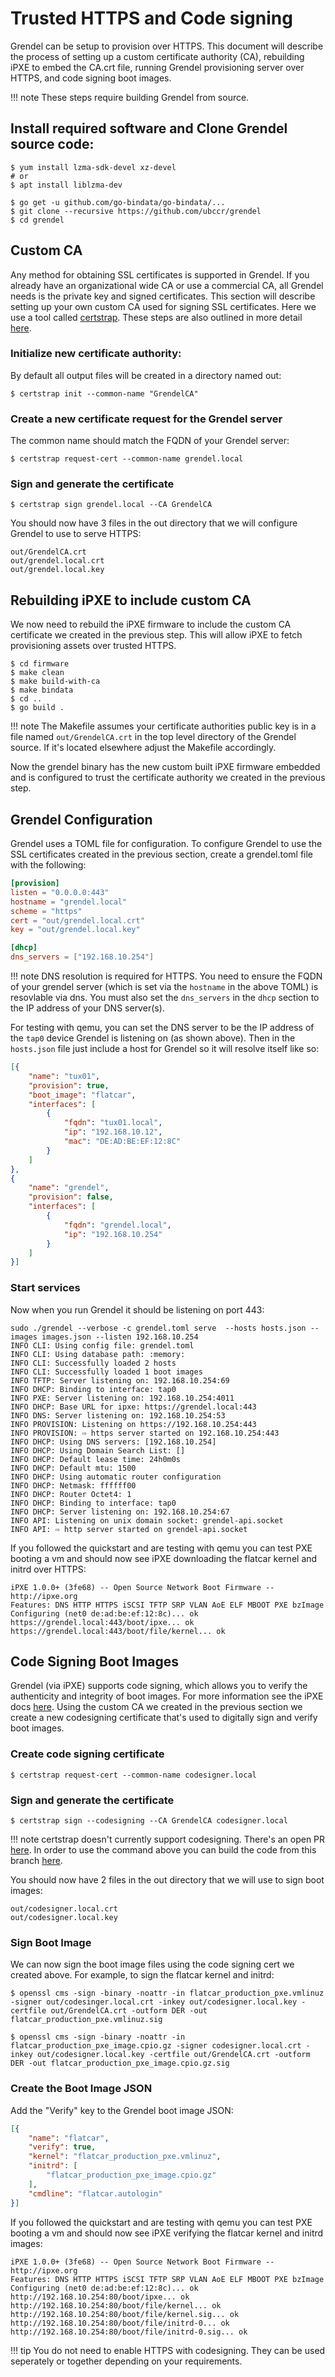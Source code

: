 # Trusted HTTPS and Code signing

Grendel can be setup to provision over HTTPS. This document will describe the
process of setting up a custom certificate authority (CA), rebuilding iPXE to
embed the CA.crt file, running Grendel provisioning server over HTTPS, and code
signing boot images.

!!! note
    These steps require building Grendel from source.

## Install required software and Clone Grendel source code:

```
$ yum install lzma-sdk-devel xz-devel
# or
$ apt install liblzma-dev

```

```
$ go get -u github.com/go-bindata/go-bindata/...
$ git clone --recursive https://github.com/ubccr/grendel
$ cd grendel
```

## Custom CA

Any method for obtaining SSL certificates is supported in Grendel. If you
already have an organizational wide CA or use a commercial CA, all Grendel needs
is the private key and signed certificates. This section will describe setting up
your own custom CA used for signing SSL certificates. Here we use a tool called
[certstrap](https://github.com/square/certstrap). These steps are also outlined
in more detail [here](https://github.com/square/certstrap#certificate-architecture).

### Initialize new certificate authority:

By default all output files will be created in a directory named out:

```
$ certstrap init --common-name "GrendelCA"
```

### Create a new certificate request for the Grendel server

The common name should match the FQDN of your Grendel server:

```
$ certstrap request-cert --common-name grendel.local
```

### Sign and generate the certificate

```
$ certstrap sign grendel.local --CA GrendelCA
```

You should now have 3 files in the out directory that we will configure Grendel
to use to serve HTTPS:

```
out/GrendelCA.crt
out/grendel.local.crt
out/grendel.local.key
```

## Rebuilding iPXE to include custom CA

We now need to rebuild the iPXE firmware to include the custom CA certificate we
created in the previous step. This will allow iPXE to fetch provisioning assets
over trusted HTTPS.

```
$ cd firmware
$ make clean
$ make build-with-ca
$ make bindata
$ cd ..
$ go build .
```

!!! note
    The Makefile assumes your certificate authorities public key is in a file
    named `out/GrendelCA.crt` in the top level directory of the Grendel source.
    If it's located elsewhere adjust the Makefile accordingly.

Now the grendel binary has the new custom built iPXE firmware embedded and is
configured to trust the certificate authority we created in the previous step. 

## Grendel Configuration

Grendel uses a TOML file for configuration. To configure Grendel to use the SSL
certificates created in the previous section, create a grendel.toml file with
the following:

```toml
[provision]
listen = "0.0.0.0:443"
hostname = "grendel.local"
scheme = "https"
cert = "out/grendel.local.crt"
key = "out/grendel.local.key"

[dhcp]
dns_servers = ["192.168.10.254"]
```

!!! note
    DNS resolution is required for HTTPS. You need to ensure the FQDN of your
    grendel server (which is set via the `hostname` in the above TOML) is
    resovlable via dns. You must also set the `dns_servers` in the `dhcp`
    section to the IP address of your DNS server(s). 

For testing with qemu, you can set the DNS server to be the IP address of the
`tap0` device Grendel is listening on (as shown above). Then in the `hosts.json`
file just include a host for Grendel so it will resolve itself like so:

```json
[{
    "name": "tux01",
    "provision": true,
    "boot_image": "flatcar",
    "interfaces": [
        {
            "fqdn": "tux01.local",
            "ip": "192.168.10.12",
            "mac": "DE:AD:BE:EF:12:8C"
        }
    ]
},
{
    "name": "grendel",
    "provision": false,
    "interfaces": [
        {
            "fqdn": "grendel.local",
            "ip": "192.168.10.254"
        }
    ]
}]
```

### Start services

Now when you run Grendel it should be listening on port 443:

```
sudo ./grendel --verbose -c grendel.toml serve  --hosts hosts.json --images images.json --listen 192.168.10.254
INFO CLI: Using config file: grendel.toml
INFO CLI: Using database path: :memory:
INFO CLI: Successfully loaded 2 hosts
INFO CLI: Successfully loaded 1 boot images
INFO TFTP: Server listening on: 192.168.10.254:69
INFO DHCP: Binding to interface: tap0
INFO PXE: Server listening on: 192.168.10.254:4011
INFO DHCP: Base URL for ipxe: https://grendel.local:443
INFO DNS: Server listening on: 192.168.10.254:53
INFO PROVISION: Listening on https://192.168.10.254:443
INFO PROVISION: ⇨ https server started on 192.168.10.254:443
INFO DHCP: Using DNS servers: [192.168.10.254]
INFO DHCP: Using Domain Search List: []
INFO DHCP: Default lease time: 24h0m0s
INFO DHCP: Default mtu: 1500
INFO DHCP: Using automatic router configuration
INFO DHCP: Netmask: ffffff00
INFO DHCP: Router Octet4: 1
INFO DHCP: Binding to interface: tap0
INFO DHCP: Server listening on: 192.168.10.254:67
INFO API: Listening on unix domain socket: grendel-api.socket
INFO API: ⇨ http server started on grendel-api.socket
```

If you followed the quickstart and are testing with qemu you can test PXE
booting a vm and should now see iPXE downloading the flatcar kernel and initrd
over HTTPS:

```
iPXE 1.0.0+ (3fe68) -- Open Source Network Boot Firmware -- http://ipxe.org
Features: DNS HTTP HTTPS iSCSI TFTP SRP VLAN AoE ELF MBOOT PXE bzImage 
Configuring (net0 de:ad:be:ef:12:8c)... ok
https://grendel.local:443/boot/ipxe... ok
https://grendel.local:443/boot/file/kernel... ok 
```

## Code Signing Boot Images

Grendel (via iPXE) supports code signing, which allows you to verify the
authenticity and integrity of boot images. For more information see the iPXE
docs [here](https://ipxe.org/crypto). Using the custom CA we created in the
previous section we create a new codesigning certificate that's used to
digitally sign and verify boot images.

### Create code signing certificate

```
$ certstrap request-cert --common-name codesigner.local
```

### Sign and generate the certificate

```
$ certstrap sign --codesigning --CA GrendelCA codesigner.local
```

!!! note
    certstrap doesn't currently support codesigning. There's an open PR
    [here](https://github.com/square/certstrap/pull/90). In order to use the
    command above you can build the code from this branch
    [here](https://github.com/ubccr/certstrap/tree/add-code-signing).

You should now have 2 files in the out directory that we will use to sign boot
images:

```
out/codesigner.local.crt
out/codesigner.local.key
```

### Sign Boot Image

We can now sign the boot image files using the code signing cert we created
above. For example, to sign the flatcar kernel and initrd:

```
$ openssl cms -sign -binary -noattr -in flatcar_production_pxe.vmlinuz -signer out/codesinger.local.crt -inkey out/codesigner.local.key -certfile out/GrendelCA.crt -outform DER -out flatcar_production_pxe.vmlinuz.sig

$ openssl cms -sign -binary -noattr -in flatcar_production_pxe_image.cpio.gz -signer codesigner.local.crt -inkey out/codesigner.local.key -certfile out/GrendelCA.crt -outform DER -out flatcar_production_pxe_image.cpio.gz.sig
```

### Create the Boot Image JSON

Add the "Verify" key to the Grendel boot image JSON:

```json
[{
    "name": "flatcar",
    "verify": true,
    "kernel": "flatcar_production_pxe.vmlinuz",
    "initrd": [
        "flatcar_production_pxe_image.cpio.gz"
    ],
    "cmdline": "flatcar.autologin"
}]
```

If you followed the quickstart and are testing with qemu you can test PXE
booting a vm and should now see iPXE verifying the flatcar kernel and initrd
images:

```
iPXE 1.0.0+ (3fe68) -- Open Source Network Boot Firmware -- http://ipxe.org
Features: DNS HTTP HTTPS iSCSI TFTP SRP VLAN AoE ELF MBOOT PXE bzImage
Configuring (net0 de:ad:be:ef:12:8c)... ok
http://192.168.10.254:80/boot/ipxe... ok
http://192.168.10.254:80/boot/file/kernel... ok
http://192.168.10.254:80/boot/file/kernel.sig... ok
http://192.168.10.254:80/boot/file/initrd-0... ok
http://192.168.10.254:80/boot/file/initrd-0.sig... ok
```

!!! tip
    You do not need to enable HTTPS with codesigning. They can be used
    seperately or together depending on your requirements.
